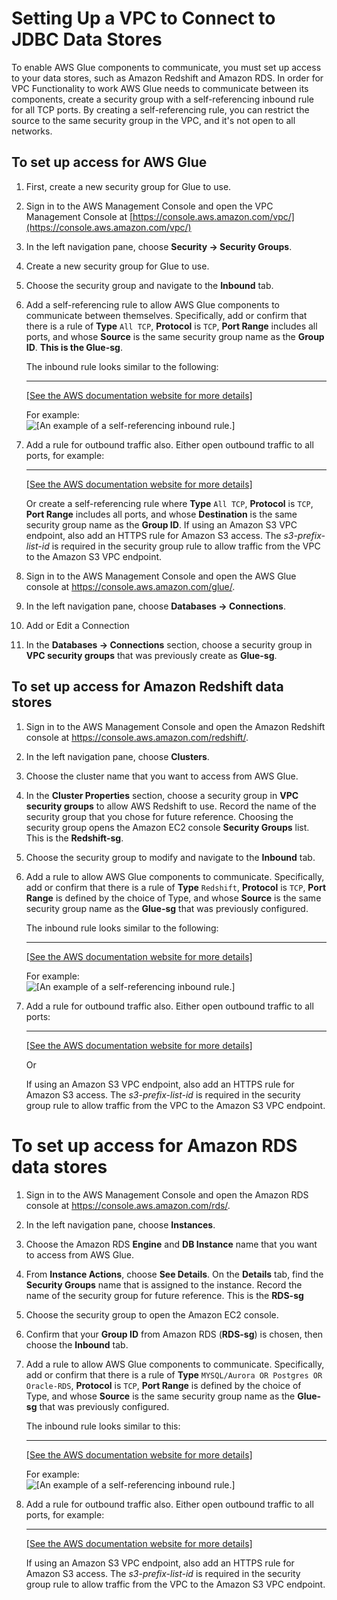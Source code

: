 # Setting Up a VPC to Connect to JDBC Data Stores<a name="setup-vpc-for-glue-access"></a>

To enable AWS Glue components to communicate, you must set up access to your data stores, such as Amazon Redshift and Amazon RDS\. In order for VPC Functionality to work AWS Glue needs to communicate between its components, create a security group with a self\-referencing inbound rule for all TCP ports\. By creating a self\-referencing rule, you can restrict the source to the same security group in the VPC, and it's not open to all networks\.

## ****To set up access for AWS Glue****

1. First, create a new security group for Glue to use.

2. Sign in to the AWS Management Console and open the VPC Management Console at [https://console.aws.amazon.com/vpc/](https://console.aws.amazon.com/vpc/) 

3. In the left navigation pane, choose **Security -> Security Groups**.

4. Create a new security group for Glue to use. 

5. Choose the security group and navigate to the **Inbound** tab\.

6. Add a self\-referencing rule to allow AWS Glue components to communicate between themselves\. Specifically, add or confirm that there is a rule of **Type** `All TCP`, **Protocol** is `TCP`, **Port Range** includes all ports, and whose **Source** is the same security group name as the **Group ID**\. **This is the Glue-sg**.

   The inbound rule looks similar to the following:   
    ****    
    [\[See the AWS documentation website for more details\]](http://docs.aws.amazon.com/glue/latest/dg/setup-vpc-for-glue-access.html)

   For example:  
![\[An example of a self-referencing inbound rule.\]](http://docs.aws.amazon.com/glue/latest/dg/images/SetupSecurityGroup-Start.png)

1. Add a rule for outbound traffic also\. Either open outbound traffic to all ports, for example: 
   ****    
   [\[See the AWS documentation website for more details\]](http://docs.aws.amazon.com/glue/latest/dg/setup-vpc-for-glue-access.html)

   Or create a self\-referencing rule where **Type** `All TCP`, **Protocol** is `TCP`, **Port Range** includes all ports, and whose **Destination** is the same security group name as the **Group ID**\. If using an Amazon S3 VPC endpoint, also add an HTTPS rule for Amazon S3 access\. The *s3\-prefix\-list\-id* is required in the security group rule to allow traffic from the VPC to the Amazon S3 VPC endpoint\.

7. Sign in to the AWS Management Console and open the AWS Glue console at [https://console\.aws\.amazon\.com/glue/](https://console.aws.amazon.com/glue/)\.

8. In the left navigation pane, choose **Databases -> Connections**\.

9. Add or Edit a Connection

10. In the **Databases -> Connections** section, choose a security group in **VPC security groups** that was previously create as **Glue-sg**\. 

## **To set up access for Amazon Redshift data stores**

1. Sign in to the AWS Management Console and open the Amazon Redshift console at [https://console\.aws\.amazon\.com/redshift/](https://console.aws.amazon.com/redshift/)\.

1. In the left navigation pane, choose **Clusters**\.

1. Choose the cluster name that you want to access from AWS Glue\.

1. In the **Cluster Properties** section, choose a security group in **VPC security groups** to allow AWS Redshift to use\. Record the name of the security group that you chose for future reference\. Choosing the security group opens the Amazon EC2 console **Security Groups** list\. This is the **Redshift-sg**.

1. Choose the security group to modify and navigate to the **Inbound** tab\.

1. Add a rule to allow AWS Glue components to communicate\. Specifically, add or confirm that there is a rule of **Type** `Redshift`, **Protocol** is `TCP`, **Port Range** is defined by the choice of Type, and whose **Source** is the same security group name as the **Glue-sg** that was previously configured\.  

   The inbound rule looks similar to the following:   
   ****    
   [\[See the AWS documentation website for more details\]](http://docs.aws.amazon.com/glue/latest/dg/setup-vpc-for-glue-access.html)

   For example:  
![\[An example of a self-referencing inbound rule.\]](http://docs.aws.amazon.com/glue/latest/dg/images/SetupSecurityGroup-Start.png)

1. Add a rule for outbound traffic also\. Either open outbound traffic to all ports:  
   ****    
   [\[See the AWS documentation website for more details\]](http://docs.aws.amazon.com/glue/latest/dg/setup-vpc-for-glue-access.html)

   Or

     If using an Amazon S3 VPC endpoint, also add an HTTPS rule for Amazon S3 access\. The *s3\-prefix\-list\-id* is required in the security group rule to allow traffic from the VPC to the Amazon S3 VPC endpoint\.

 

# **To set up access for Amazon RDS data stores**

1. Sign in to the AWS Management Console and open the Amazon RDS console at [https://console\.aws\.amazon\.com/rds/](https://console.aws.amazon.com/rds/)\.

2. In the left navigation pane, choose **Instances**\.

3. Choose the Amazon RDS **Engine** and **DB Instance** name that you want to access from AWS Glue\.

4. From **Instance Actions**, choose **See Details**\. On the **Details** tab, find the **Security Groups** name that is assigned to the instance\. Record the name of the security group for future reference\. This is the **RDS-sg**

5. Choose the security group to open the Amazon EC2 console\.

6. Confirm that your **Group ID** from Amazon RDS (**RDS-sg**) is chosen, then choose the **Inbound** tab\.

7. Add a rule to allow AWS Glue components to communicate\. Specifically, add or confirm that there is a rule of **Type** `MYSQL/Aurora OR Postgres OR Oracle-RDS`, **Protocol** is `TCP`, **Port Range** is defined by the choice of Type, and whose **Source** is the same security group name as the **Glue-sg** that was previously configured\. 

   The inbound rule looks similar to this:  
   ****    
   [\[See the AWS documentation website for more details\]](http://docs.aws.amazon.com/glue/latest/dg/setup-vpc-for-glue-access.html)

   For example:  
![\[An example of a self-referencing inbound rule.\]](http://docs.aws.amazon.com/glue/latest/dg/images/SetupSecurityGroup-Start.png)

1. Add a rule for outbound traffic also\. Either open outbound traffic to all ports, for example:  
   ****    
   [\[See the AWS documentation website for more details\]](http://docs.aws.amazon.com/glue/latest/dg/setup-vpc-for-glue-access.html)

   If using an Amazon S3 VPC endpoint, also add an HTTPS rule for Amazon S3 access\. The *s3\-prefix\-list\-id* is required in the security group rule to allow traffic from the VPC to the Amazon S3 VPC endpoint\.
